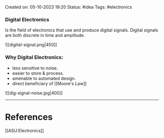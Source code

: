 Created on: 05-10-2023 19:20
Status: #idea
Tags: #electronics 
### Digital Electronics
Is the field of electronics that use and produce digital signals. Digital signals are both discrete in time and amplitude.

![[digital-signal.png|450]]

### Why Digital Electronics:
- less sensitive to noise.
- easier to store & process.
- amenable to automated design.
- direct beneficiary of [[Moore's Law]]

![[dig-signal-noise.jpg|400]]

-----------------
# References
[[ASU:Electronics]]